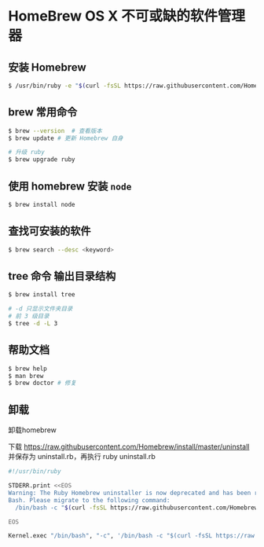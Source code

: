 # HomeBrew OS X 不可或缺的软件管理器
## 安装 Homebrew
```sh
$ /usr/bin/ruby -e "$(curl -fsSL https://raw.githubusercontent.com/Homebrew/install/master/install)"
```
## brew 常用命令
```sh
$ brew --version  # 查看版本
$ brew update # 更新 Homebrew 自身

# 升级 ruby
$ brew upgrade ruby
```

## 使用 homebrew 安装 `node`
```sh
$ brew install node
```
## 查找可安装的软件
```sh
$ brew search --desc <keyword>
```

## tree 命令 输出目录结构
```sh
$ brew install tree

# -d 只显示文件夹目录
# 前 3 级目录
$ tree -d -L 3
```

## 帮助文档
```sh
$ brew help
$ man brew
$ brew doctor # 修复
```

## 卸载

卸载homebrew

下载 <https://raw.githubusercontent.com/Homebrew/install/master/uninstall> 并保存为 uninstall.rb，再执行 ruby uninstall.rb
```sh
#!/usr/bin/ruby

STDERR.print <<EOS
Warning: The Ruby Homebrew uninstaller is now deprecated and has been rewritten in
Bash. Please migrate to the following command:
  /bin/bash -c "$(curl -fsSL https://raw.githubusercontent.com/Homebrew/install/HEAD/uninstall.sh)"

EOS

Kernel.exec "/bin/bash", "-c", '/bin/bash -c "$(curl -fsSL https://raw.githubusercontent.com/Homebrew/install/HEAD/uninstall.sh)"' + ' uninstall ' +  ARGV.join(" ")
```

